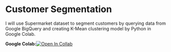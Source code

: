# Customer Segmentation
I will use Supermarket dataset to segment customers by querying data from Google BigQuery and creating K-Mean clustering model by Python in Google Colab.

**Google Colab:**[![Open In Collab](https://colab.research.google.com/assets/colab-badge.svg)](https://colab.research.google.com/drive/1qGr2a_C0wnt3Na2g1bH8emHEDCN0rYSk?usp=sharing)
